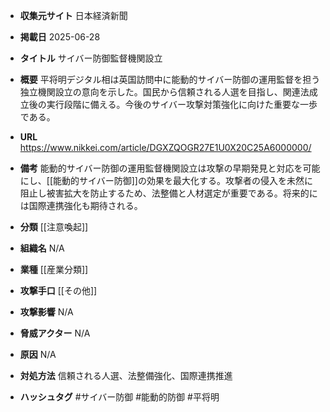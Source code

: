 - **収集元サイト**
日本経済新聞

- **掲載日**
2025-06-28

- **タイトル**
サイバー防御監督機関設立

- **概要**
平将明デジタル相は英国訪問中に能動的サイバー防御の運用監督を担う独立機関設立の意向を示した。国民から信頼される人選を目指し、関連法成立後の実行段階に備える。今後のサイバー攻撃対策強化に向けた重要な一歩である。

- **URL**
https://www.nikkei.com/article/DGXZQOGR27E1U0X20C25A6000000/

- **備考**
能動的サイバー防御の運用監督機関設立は攻撃の早期発見と対応を可能にし、[[能動的サイバー防御]]の効果を最大化する。攻撃者の侵入を未然に阻止し被害拡大を防止するため、法整備と人材選定が重要である。将来的には国際連携強化も期待される。

- **分類**
[[注意喚起]]

- **組織名**
N/A

- **業種**
[[産業分類]]

- **攻撃手口**
[[その他]]

- **攻撃影響**
N/A

- **脅威アクター**
N/A

- **原因**
N/A

- **対処方法**
信頼される人選、法整備強化、国際連携推進

- **ハッシュタグ**
#サイバー防御 #能動的防御 #平将明
